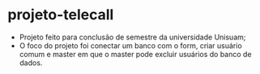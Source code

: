 # projeto-telecall
- Projeto feito para conclusão de semestre da universidade Unisuam;
- O foco do projeto foi conectar um banco com o form, criar usuário comum e master em que o master pode excluir usuários do banco de dados.
